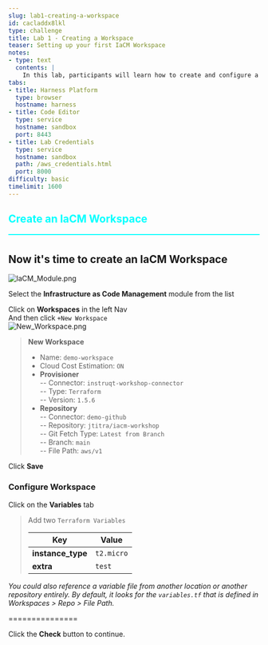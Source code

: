 ```yaml
---
slug: lab1-creating-a-workspace
id: cacladdx8lkl
type: challenge
title: Lab 1 - Creating a Workspace
teaser: Setting up your first IaCM Workspace
notes:
- type: text
  contents: |
    In this lab, participants will learn how to create and configure a workspace in Harness IaCM. This will serve as the foundation for the subsequent labs, where you will manage your infrastructure as code.
tabs:
- title: Harness Platform
  type: browser
  hostname: harness
- title: Code Editor
  type: service
  hostname: sandbox
  port: 8443
- title: Lab Credentials
  type: service
  hostname: sandbox
  path: /aws_credentials.html
  port: 8000
difficulty: basic
timelimit: 1600
---
```


<style type="text/css" rel="stylesheet">
hr.cyan { background-color: cyan; color: cyan; height: 2px; margin-bottom: -10px; }
h2.cyan { color: cyan; }
</style><h2 class="cyan">Create an IaCM Workspace</h2>
<hr class="cyan">
<br>

## Now it's time to create an IaCM Workspace
![IaCM_Module.png](https://raw.githubusercontent.com/jtitra/field-workshops/main/se-workshop-iacm/assets/images/IaCM_Module.png)

Select the **Infrastructure as Code Management** module from the list <br>

Click on **Workspaces** in the left Nav <br>
And then click ```+New Workspace``` <br>
![New_Workspace.png](https://raw.githubusercontent.com/jtitra/field-workshops/main/se-workshop-iacm/assets/images/New_Workspace.png)


> **New Workspace**
> - Name: ```demo-workspace``` <br>
> - Cloud Cost Estimation: ```ON``` <br>
> - **Provisioner** <br>
> -- Connector: ```instruqt-workshop-connector``` <br>
> -- Type: ```Terraform``` <br>
> -- Version: ```1.5.6``` <br>
> - **Repository** <br>
> -- Connector: ```demo-github``` <br>
> -- Repository: ```jtitra/iacm-workshop``` <br>
> -- Git Fetch Type: ```Latest from Branch``` <br>
> -- Branch: ```main``` <br>
> -- File Path: ```aws/v1``` <br>

Click **Save**

### Configure Workspace
Click on the **Variables** tab <br>

> Add two ```Terraform Variables``` <br>
>
> | Key           | Value     |
> |---------------|-----------|
> | **instance_type** | `t2.micro` |
> | **extra**         | `test`     |


*You could also reference a variable file from another location or another repository entirely. By default, it looks for the ```variables.tf``` that is defined in Workspaces > Repo > File Path.*

===============

Click the **Check** button to continue.
